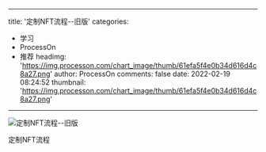 
---
title: '定制NFT流程--旧版'
categories: 
 - 学习
 - ProcessOn
 - 推荐
headimg: 'https://img.processon.com/chart_image/thumb/61efa5f4e0b34d616d4c8a27.png'
author: ProcessOn
comments: false
date: 2022-02-19 08:24:52
thumbnail: 'https://img.processon.com/chart_image/thumb/61efa5f4e0b34d616d4c8a27.png'
---

<div>   
<img class="thumb" alt="定制NFT流程--旧版" src="https://img.processon.com/chart_image/thumb/61efa5f4e0b34d616d4c8a27.png" referrerpolicy="no-referrer">
<p>定制NFT流程</p>  
</div>
            